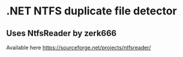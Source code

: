 # .NET NTFS duplicate file detector

## Uses NtfsReader by zerk666

Available here https://sourceforge.net/projects/ntfsreader/

